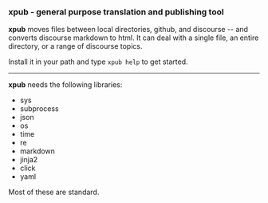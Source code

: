 ### xpub - general purpose translation and publishing tool

**xpub** moves files between local directories, github, and discourse -- and converts discourse markdown to html.  It can deal with a single file, an entire directory, or a range of discourse topics.

Install it in your path and type `xpub help` to get started.

-----

**xpub** needs the following libraries:

 - sys
 - subprocess
 - json
 - os
 - time
 - re
 - markdown
 - jinja2
 - click
 - yaml

Most of these are standard.
